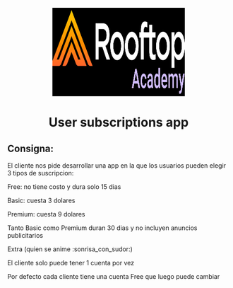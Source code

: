 <p align="center">
    <img height="200" width="300" src="./docs/rooftop-academy.png">
   </p>
   
   <h1 align="center">User subscriptions app</h1>
 
## Consigna:
El cliente nos pide desarrollar una app en la que los usuarios pueden elegir 3 tipos de suscripcion:

Free: no tiene costo y dura solo 15 dias

Basic: cuesta 3 dolares

Premium: cuesta 9 dolares

Tanto Basic como Premium duran 30 dias y no incluyen anuncios publicitarios

Extra (quien se anime :sonrisa_con_sudor:)

El cliente solo puede tener 1 cuenta por vez

Por defecto cada cliente tiene una cuenta Free que luego puede cambiar
